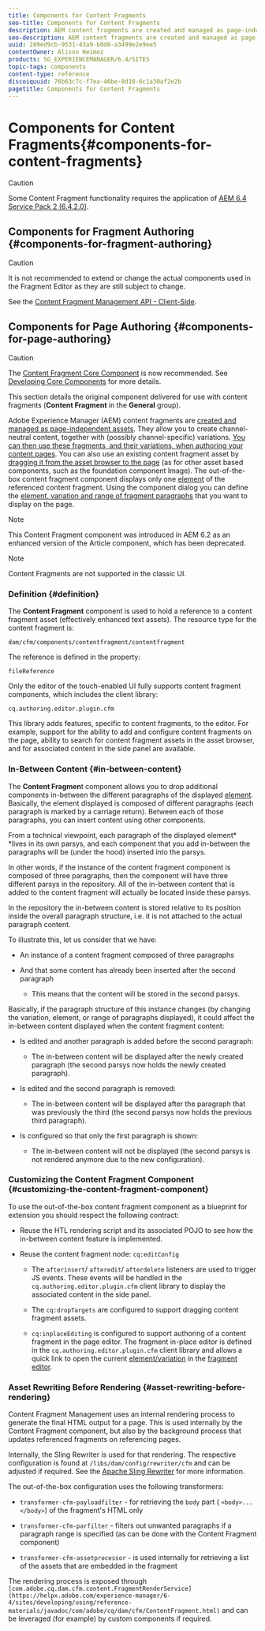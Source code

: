 ```yaml
---
title: Components for Content Fragments
seo-title: Components for Content Fragments
description: AEM content fragments are created and managed as page-independent assets
seo-description: AEM content fragments are created and managed as page-independent assets
uuid: 289ed9cb-9531-43a9-b0d8-a3499e2e9ee5
contentOwner: Alison Heimoz
products: SG_EXPERIENCEMANAGER/6.4/SITES
topic-tags: components
content-type: reference
discoiquuid: 76b63c7c-f7ea-46be-8d10-6c1a30af2e2b
pagetitle: Components for Content Fragments
---
```


# Components for Content Fragments{#components-for-content-fragments}

>[!CAUTION]
>
>Some Content Fragment functionality requires the application of [AEM 6.4 Service Pack 2 (6.4.2.0)](/help/release-notes/sp-release-notes.md).

## Components for Fragment Authoring {#components-for-fragment-authoring}

>[!CAUTION]
>
>It is not recommended to extend or change the actual components used in the Fragment Editor as they are still subject to change.

See the [Content Fragment Management API - Client-Side](/help/sites/developing/using/customizing-content-fragments.md#the-content-fragment-management-api-client-side).

## Components for Page Authoring {#components-for-page-authoring}

>[!CAUTION]
>
>The [Content Fragment Core Component](https://helpx.adobe.com/experience-manager/core-components/using/content-fragment-component.html) is now recommended. See [Developing Core Components](https://helpx.adobe.com/experience-manager/core-components/using/developing.html) for more details.
>
>This section details the original component delivered for use with content fragments (**Content Fragment** in the **General** group).

Adobe Experience Manager (AEM) content fragments are [created and managed as page-independent assets](/help/assets/content-fragments.md). They allow you to create channel-neutral content, together with (possibly channel-specific) variations. [You can then use these fragments, and their variations, when authoring your content pages](/help/sites/authoring/using/content-fragments.md). You can also use an existing content fragment asset by [dragging it from the asset browser to the page](/help/sites/authoring/using/content-fragments.md#adding-a-content-fragment-to-your-page) (as for other asset based components, such as the foundation component Image). The out-of-the-box content fragment component displays only one [element](/help/assets/content-fragments.md#constituent-parts-of-a-content-fragment) of the referenced content fragment. Using the component dialog you can define the [element, variation and range of fragment paragraphs](/help/assets/content-fragments.md#constituent-parts-of-a-content-fragment) that you want to display on the page.

>[!NOTE]
>
>This Content Fragment component was introduced in AEM 6.2 as an enhanced version of the Article component, which has been deprecated.

>[!NOTE]
>
>Content Fragments are not supported in the classic UI.

### Definition {#definition}

The **Content Fragment** component is used to hold a reference to a content fragment asset (effectively enhanced text assets). The resource type for the content fragment is:

`dam/cfm/components/contentfragment/contentfragment`

The reference is defined in the property:

`fileReference`

Only the editor of the touch-enabled UI fully supports content fragment components, which includes the client library:

`cq.authoring.editor.plugin.cfm`

This library adds features, specific to content fragments, to the editor. For example, support for the ability to add and configure content fragments on the page, ability to search for content fragment assets in the asset browser, and for associated content in the side panel are available.

### In-Between Content {#in-between-content}

The **Content Fragmen**t component allows you to drop additional components in-between the different paragraphs of the displayed [element](/help/assets/content-fragments.md#constituent-parts-of-a-content-fragment). Basically, the element displayed is composed of different paragraphs (each paragraph is marked by a carriage return). Between each of those paragraphs, you can insert content using other components.

From a technical viewpoint, each paragraph of the displayed element* *lives in its own parsys, and each component that you add in-between the paragraphs will be (under the hood) inserted into the parsys.

In other words, if the instance of the content fragment component is composed of three paragraphs, then the component will have three different parsys in the repository. All of the in-between content that is added to the content fragment will actually be located inside these parsys.

In the repository the in-between content is stored relative to its position inside the overall paragraph structure, i.e. it is not attached to the actual paragraph content.

To illustrate this, let us consider that we have:

* An instance of a content fragment composed of three paragraphs  
* And that some content has already been inserted after the second paragraph

    * This means that the content will be stored in the second parsys.

Basically, if the paragraph structure of this instance changes (by changing the variation, element, or range of paragraphs displayed), it could affect the in-between content displayed when the content fragment content:

* Is edited and another paragraph is added before the second paragraph:

    * The in-between content will be displayed after the newly created paragraph (the second parsys now holds the newly created paragraph).

* Is edited and the second paragraph is removed:

    * The in-between content will be displayed after the paragraph that was previously the third (the second parsys now holds the previous third paragraph).

* Is configured so that only the first paragraph is shown:

    * The in-between content will not be displayed (the second parsys is not rendered anymore due to the new configuration).

### Customizing the Content Fragment Component {#customizing-the-content-fragment-component}

To use the out-of-the-box content fragment component as a blueprint for extension you should respect the following contract:

* Reuse the HTL rendering script and its associated POJO to see how the in-between content feature is implemented.
* Reuse the content fragment node: `cq:editConfig`

    * The `afterinsert`/ `afteredit`/ `afterdelete` listeners are used to trigger JS events. These events will be handled in the `cq.authoring.editor.plugin.cfm` client library to display the associated content in the side panel.
    
    * The `cq:dropTargets` are configured to support dragging content fragment assets.
    * `cq:inplaceEditing` is configured to support authoring of a content fragment in the page editor. The fragment in-place editor is defined in the `cq.authoring.editor.plugin.cfm` client library and allows a quick link to open the current [element/variation](/help/assets/content-fragments.md#constituent-parts-of-a-content-fragment) in the [fragment editor](/help//assets/using/content-fragments-variations.md).

### Asset Rewriting Before Rendering {#asset-rewriting-before-rendering}

Content Fragment Management uses an internal rendering process to generate the final HTML output for a page. This is used internally by the Content Fragment component, but also by the background process that updates referenced fragments on referencing pages.

Internally, the Sling Rewriter is used for that rendering. The respective configuration is found at `/libs/dam/config/rewriter/cfm` and can be adjusted if required. See the [Apache Sling Rewriter](https://sling.apache.org/documentation/bundles/output-rewriting-pipelines-org-apache-sling-rewriter.html) for more information.

The out-of-the-box configuration uses the following transformers:

* `transformer-cfm-payloadfilter` - for retrieving the `body` part ( `<body>...</body>`) of the fragment's HTML only

* `transformer-cfm-parfilter` - filters out unwanted paragraphs if a paragraph range is specified (as can be done with the Content Fragment component)
* `transformer-cfm-assetprocessor` - is used internally for retrieving a list of the assets that are embedded in the fragment

The rendering process is exposed through ` [com.adobe.cq.dam.cfm.content.FragmentRenderService](https://helpx.adobe.com/experience-manager/6-4/sites/developing/using/reference-materials/javadoc/com/adobe/cq/dam/cfm/ContentFragment.html)` and can be leveraged (for example) by custom components if required.